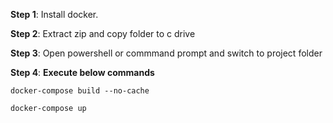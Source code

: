 **Step 1**: Install docker.

**Step 2**: Extract zip and copy folder to c drive

**Step 3**: Open powershell or commmand prompt and switch to project folder

**Step 4**: **Execute below commands**

`docker-compose build --no-cache`

`docker-compose up`


